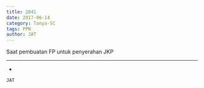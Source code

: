 ```yaml
---
title: 2041
date: 2017-06-14
category: Tanya-SC
tags: PPN
author: JAT
---
```


Saat pembuatan FP untuk penyerahan JKP

---

-

`JAT`
